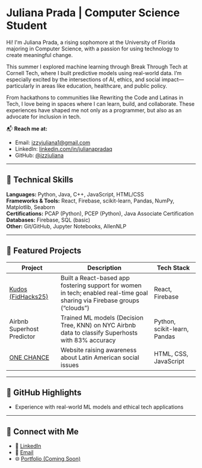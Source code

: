 # Juliana Prada | Computer Science Student

Hi! I'm Juliana Prada, a rising sophomore at the University of Florida majoring in Computer Science, with a passion for using technology to create meaningful change.

This summer I explored machine learning through Break Through Tech at Cornell Tech, where I built predictive models using real-world data. I’m especially excited by the intersections of AI, ethics, and social impact—particularly in areas like education, healthcare, and public policy.

From hackathons to communities like Rewriting the Code and Latinas in Tech, I love being in spaces where I can learn, build, and collaborate. These experiences have shaped me not only as a programmer, but also as an advocate for inclusion in tech.

📬 **Reach me at:**
- Email: [izzyjuliana1@gmail.com](mailto:izzyjuliana1@gmail.com)
- LinkedIn: [linkedin.com/in/julianapradaq](https://www.linkedin.com/in/julianapradaq/)
- GitHub: [@izzjuliana](https://github.com/izzjuliana)

---

## 🔧 Technical Skills

**Languages:** Python, Java, C++, JavaScript, HTML/CSS  
**Frameworks & Tools:** React, Firebase, scikit-learn, Pandas, NumPy, Matplotlib, Seaborn  
**Certifications:** PCAP (Python), PCEP (Python), Java Associate Certification  
**Databases:** Firebase, SQL (basic)  
**Other:** Git/GitHub, Jupyter Notebooks, AllenNLP

---

## 🌟 Featured Projects

| Project | Description | Tech Stack |
|--------|-------------|------------|
| [Kudos (FidHacks25)](https://github.com/calebyhan/fidhacks25) | Built a React-based app fostering support for women in tech; enabled real-time goal sharing via Firebase groups (“clouds”) | React, Firebase |
| Airbnb Superhost Predictor | Trained ML models (Decision Tree, KNN) on NYC Airbnb data to classify Superhosts with 83% accuracy | Python, scikit-learn, Pandas |
| [ONE CHANCE](https://github.com/izzjuliana/onechance) | Website raising awareness about Latin American social issues | HTML, CSS, JavaScript |


---

## 📌 GitHub Highlights

- Experience with real-world ML models and ethical tech applications  

---

## 🤝 Connect with Me

- 💼 [LinkedIn](https://www.linkedin.com/in/julianapradaq/)
- 📨 [Email](mailto:juliana.prada@ufl.edu)
- 🌐 [Portfolio (Coming Soon)]()
